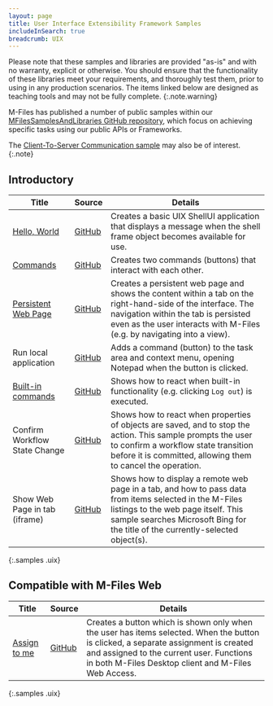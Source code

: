 ```yaml
---
layout: page
title: User Interface Extensibility Framework Samples
includeInSearch: true
breadcrumb: UIX
---
```


Please note that these samples and libraries are provided "as-is" and with no warranty, explicit or otherwise. You should ensure that the functionality of these libraries meet your requirements, and thoroughly test them, prior to using in any production scenarios.  The items linked below are designed as teaching tools and may not be fully complete.
{:.note.warning}

M-Files has published a number of public samples within our [MFilesSamplesAndLibraries GitHub repository](https://github.com/M-Files/MFilesSamplesAndLibraries/tree/master/Samples#readme), which focus on achieving specific tasks using our public APIs or Frameworks.

The <a href="{{ site.baseurl }}/Samples-And-Libraries/Samples/Processes/Client-To-Server-Communication/">Client-To-Server Communication sample</a> may also be of interest.
{:.note}

## Introductory

 Title | Source | Details
--- | --- | ---
<span class="platforms"><i class="zmdi zmdi-desktop-windows" title="Compatible with M-Files Desktop"></i><i class="zmdi zmdi-globe incompatible" title="Incompatible with M-Files Web Access"></i></span> [Hello, World](HelloWorld) | [GitHub](https://github.com/M-Files/MFilesSamplesAndLibraries/tree/master/Samples/UIX%20Applications/HelloWorld/#readme) | Creates a basic UIX ShellUI application that displays a message when the shell frame object becomes available for use.
<span class="platforms"><i class="zmdi zmdi-desktop-windows" title="Compatible with M-Files Desktop"></i><i class="zmdi zmdi-globe incompatible" title="Incompatible with M-Files Web Access"></i></span> [Commands](Commands) | [GitHub](https://github.com/M-Files/MFilesSamplesAndLibraries/tree/master/Samples/UIX%20Applications/Commands/#readme) | Creates two commands (buttons) that interact with each other.
<span class="platforms"><i class="zmdi zmdi-desktop-windows" title="Compatible with M-Files Desktop"></i><i class="zmdi zmdi-globe incompatible" title="Incompatible with M-Files Web Access"></i></span> [Persistent Web Page](Display-Persistent-Web-Page-In-Tab)  | [GitHub](https://github.com/M-Files/MFilesSamplesAndLibraries/tree/master/Samples/UIX%20Applications/DisplayPersistentWebPageInTab/#readme) | Creates a persistent web page and shows the content within a tab on the right-hand-side of the interface.  The navigation within the tab is persisted even as the user interacts with M-Files (e.g. by navigating into a view).
<span class="platforms"><i class="zmdi zmdi-desktop-windows" title="Compatible with M-Files Desktop"></i><i class="zmdi zmdi-globe incompatible" title="Incompatible with M-Files Web Access"></i></span> Run local application | [GitHub](https://github.com/M-Files/MFilesSamplesAndLibraries/tree/master/Samples/UIX%20Applications/OpenExternalApplicationOnCommand/#readme) | Adds a command (button) to the task area and context menu, opening Notepad when the button is clicked.
<span class="platforms"><i class="zmdi zmdi-desktop-windows" title="Compatible with M-Files Desktop"></i><i class="zmdi zmdi-globe incompatible" title="Incompatible with M-Files Web Access"></i></span> [Built-in commands](BuiltInCommand-Event) | [GitHub](https://github.com/M-Files/MFilesSamplesAndLibraries/tree/master/Samples/UIX%20Applications/BuiltinCommandsEvent/#readme) | Shows how to react when built-in functionality (e.g. clicking `Log out`) is executed.
<span class="platforms"><i class="zmdi zmdi-desktop-windows" title="Compatible with M-Files Desktop"></i><i class="zmdi zmdi-globe incompatible" title="Incompatible with M-Files Web Access"></i></span> Confirm Workflow State Change | [GitHub](https://github.com/M-Files/MFilesSamplesAndLibraries/tree/master/Samples/UIX%20Applications/ConfirmWorkflowStateChange/#readme) | Shows how to react when properties of objects are saved, and to stop the action.  This sample prompts the user to confirm a workflow state transition before it is committed, allowing them to cancel the operation.
<span class="platforms"><i class="zmdi zmdi-desktop-windows" title="Compatible with M-Files Desktop"></i><i class="zmdi zmdi-globe incompatible" title="Incompatible with M-Files Web Access"></i></span> Show Web Page in tab (iframe) | [GitHub](https://github.com/M-Files/MFilesSamplesAndLibraries/tree/master/Samples/UIX%20Applications/ShowWebPageInIFrame/#readme) | Shows how to display a remote web page in a tab, and how to pass data from items selected in the M-Files listings to the web page itself.  This sample searches Microsoft Bing for the title of the currently-selected object(s).
{:.samples .uix}

## Compatible with M-Files Web

 Title | Source | Details
--- | --- | ---
<span class="platforms"><i class="zmdi zmdi-desktop-windows" title="Compatible with M-Files Desktop"></i><i class="zmdi zmdi-globe" title="Compatible with M-Files Web Access"></i></span> [Assign to me](AssignToMe) | [GitHub](https://github.com/M-Files/MFilesSamplesAndLibraries/tree/master/Samples/UIX%20Applications/AssignToMe/#readme) | Creates a button which is shown only when the user has items selected.  When the button is clicked, a separate assignment is created and assigned to the current user.  Functions in both M-Files Desktop client and M-Files Web Access.
{:.samples .uix}
